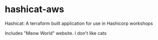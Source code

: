 # hashicat-aws
Hashicat: A terraform built application for use in Hashicorp workshops

Includes "Meow World" website.
I don't like cats
